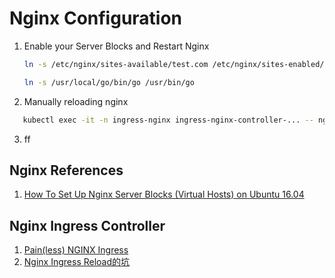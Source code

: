 # Nginx Configuration

1. Enable your Server Blocks and Restart Nginx
   ```bash
   ln -s /etc/nginx/sites-available/test.com /etc/nginx/sites-enabled/

   ln -s /usr/local/go/bin/go /usr/bin/go
   ```
2. Manually reloading nginx 
```bash
   kubectl exec -it -n ingress-nginx ingress-nginx-controller-... -- nginx -c /etc/nginx/nginx.conf -s reload
```
3. ff


## Nginx References
1. [How To Set Up Nginx Server Blocks (Virtual Hosts) on Ubuntu 16.04](https://www.digitalocean.com/community/tutorials/how-to-set-up-nginx-server-blocks-virtual-hosts-on-ubuntu-16-04)


## Nginx Ingress Controller
1. [Pain(less) NGINX Ingress](https://danielfm.me/posts/painless-nginx-ingress.html)
2. [Nginx Ingress Reload的坑](http://terrence.logdown.com/posts/7803375-nginx-ingress-renewal-pit)
